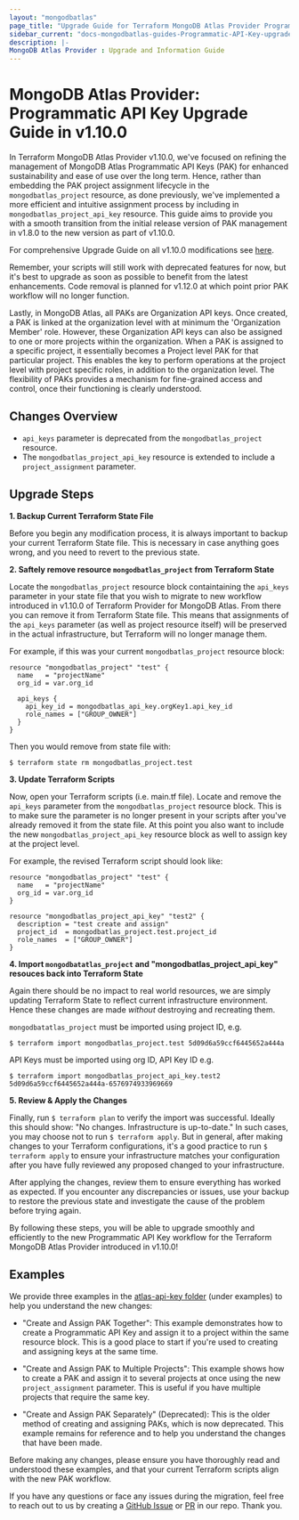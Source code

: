 ```yaml
---
layout: "mongodbatlas"
page_title: "Upgrade Guide for Terraform MongoDB Atlas Provider Programmatic API Key Resource in v1.10.0"
sidebar_current: "docs-mongodbatlas-guides-Programmatic-API-Key-upgrade-guide"
description: |-
MongoDB Atlas Provider : Upgrade and Information Guide
---
```


# MongoDB Atlas Provider: Programmatic API Key Upgrade Guide in v1.10.0
In Terraform MongoDB Atlas Provider v1.10.0, we've focused on refining the management of MongoDB Atlas Programmatic API Keys (PAK) for enhanced sustainability and ease of use over the long term. Hence, rather than embedding the PAK project assignment lifecycle in the `mongodbatlas_project` resource, as done previously, we've implemented a more efficient and intuitive assignment process by including in `mongodbatlas_project_api_key` resource. This guide aims to provide you with a smooth transition from the initial release version of PAK management in v1.8.0 to the new version as part of v1.10.0.

For comprehensive Upgrade Guide on all v1.10.0 modifications see [here](https://registry.terraform.io/providers/mongodb/mongodbatlas/latest/docs/guides/1.10.0-upgrade-guide). 

Remember, your scripts will still work with deprecated features for now, but it's best to upgrade as soon as possible to benefit from the latest enhancements. Code removal is planned for v1.12.0 at which point prior PAK workflow will no longer function.

Lastly, in MongoDB Atlas, all PAKs are Organization API keys. Once created, a PAK is linked at the organization level with at minimum the 'Organization Member' role. However, these Organization API keys can also be assigned to one or more projects within the organization. When a PAK is assigned to a specific project, it essentially becomes a Project level PAK for that particular project. This enables the key to perform operations at the project level with project specific roles, in addition to the organization level. The flexibility of PAKs provides a mechanism for fine-grained access and control, once their functioning is clearly understood.  

## Changes Overview
* `api_keys` parameter is deprecated from the `mongodbatlas_project` resource.
* The `mongodbatlas_project_api_key` resource is extended to include a `project_assignment` parameter.

## Upgrade Steps

**1. Backup Current Terraform State File**

Before you begin any modification process, it is always important to backup your current Terraform State file. This is necessary in case anything goes wrong, and you need to revert to the previous state.

**2. Saftely remove resource `mongodbatlas_project` from Terraform State**

Locate the `mongodbatlas_project` resource block containtaining the `api_keys` parameter in your state file that you wish to migrate to new workflow introduced in v1.10.0 of Terraform Provider for MongoDB Atlas. From there you can remove it from Terraform State file. This means that assignments of the `api_keys` parameter (as well as project resource itself) will be preserved in the actual infrastructure, but Terraform will no longer manage them.

For example, if this was your current `mongodbatlas_project` resource block:
```
resource "mongodbatlas_project" "test" {
  name   = "projectName"
  org_id = var.org_id

  api_keys {
    api_key_id = mongodbatlas_api_key.orgKey1.api_key_id
    role_names = ["GROUP_OWNER"]
  }
}
```

Then you would remove from state file with: 

```
$ terraform state rm mongodbatlas_project.test
```

**3. Update Terraform Scripts**

Now, open your Terraform scripts (i.e. main.tf file). Locate and remove the `api_keys` parameter from the `mongodbatlas_project` resource block. This is to make sure the parameter is no longer present in your scripts after you've already removed it from the state file. At this point you also want to include the new `mongodbatlas_project_api_key` resource block as well to assign key at the project level.

For example, the revised Terraform script should look like:

```
resource "mongodbatlas_project" "test" {
  name   = "projectName"
  org_id = var.org_id
}

resource "mongodbatlas_project_api_key" "test2" {
  description = "test create and assign"
  project_id  = mongodbatlas_project.test.project_id
  role_names  = ["GROUP_OWNER"]
}

```

**4. Import `mongodbatatlas_project` and "mongodbatlas_project_api_key" resouces back into Terraform State**

Again there should be no impact to real world resources, we are simply updating Terraform State to reflect current infrastructure environment. Hence these changes are made _without_ destroying and recreating them.

`mongodbatatlas_project` must be imported using project ID, e.g.

```
$ terraform import mongodbatlas_project.test 5d09d6a59ccf6445652a444a
```

API Keys must be imported using org ID, API Key ID e.g.

```
$ terraform import mongodbatlas_project_api_key.test2 5d09d6a59ccf6445652a444a-6576974933969669
```

**5. Review & Apply the Changes**

Finally, run `$ terraform plan` to verify the import was successful. Ideally this should show: "No changes. Infrastructure is up-to-date." In such cases, you may choose not to run `$ terraform apply`. But in general, after making changes to your Terraform configurations, it's a good practice to run `$ terraform apply` to ensure your infrastructure matches your configuration after you have fully reviewed any proposed changed to your infrastructure.  

After applying the changes, review them to ensure everything has worked as expected. If you encounter any discrepancies or issues, use your backup to restore the previous state and investigate the cause of the problem before trying again.

By following these steps, you will be able to upgrade smoothly and efficiently to the new Programmatic API Key workflow for the Terraform MongoDB Atlas Provider introduced in v1.10.0! 

## Examples
We provide three examples in the [atlas-api-key folder](https://github.com/mongodb/terraform-provider-mongodbatlas/tree/master/examples/atlas-api-key) (under examples) to help you understand the new changes:

* "Create and Assign PAK Together": This example demonstrates how to create a Programmatic API Key and assign it to a project within the same resource block. This is a good place to start if you're used to creating and assigning keys at the same time.

* "Create and Assign PAK to Multiple Projects": This example shows how to create a PAK and assign it to several projects at once using the new `project_assignment` parameter. This is useful if you have multiple projects that require the same key.

* "Create and Assign PAK Separately" (Deprecated): This is the older method of creating and assigning PAKs, which is now deprecated. This example remains for reference and to help you understand the changes that have been made.

Before making any changes, please ensure you have thoroughly read and understood these examples, and that your current Terraform scripts align with the new PAK workflow.

If you have any questions or face any issues during the migration, feel free to reach out to us by creating a [GitHub Issue](https://github.com/mongodb/terraform-provider-mongodbatlas/issues/new/choose) or [PR](https://github.com/mongodb/terraform-provider-mongodbatlas/pulls) in our repo. Thank you.  
